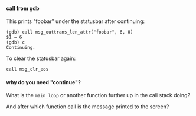 #### call from gdb

This prints "foobar" under the statusbar after continuing:
```
(gdb) call msg_outtrans_len_attr("foobar", 6, 0)
$1 = 6
(gdb) c
Continuing.
```

To clear the statusbar again:
```
call msg_clr_eos
```

#### why do you need "continue"?

What is the `main_loop` or another function further up in the call stack doing?

And after which function call is the message printed to the screen?
